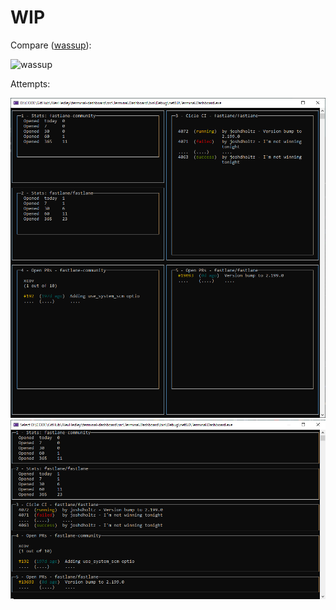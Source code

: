 # WIP

Compare ([wassup](https://github.com/AlexHedley/terminal-dashboard/discussions/1)):

![wassup](https://github.com/AlexHedley/terminal-dashboard/assets/1573469/bb76dd8b-7503-4ea0-a3bf-8f256675bd31)

Attempts:

![2](wip_2.png "2")
![1](wip_1.png "1")
